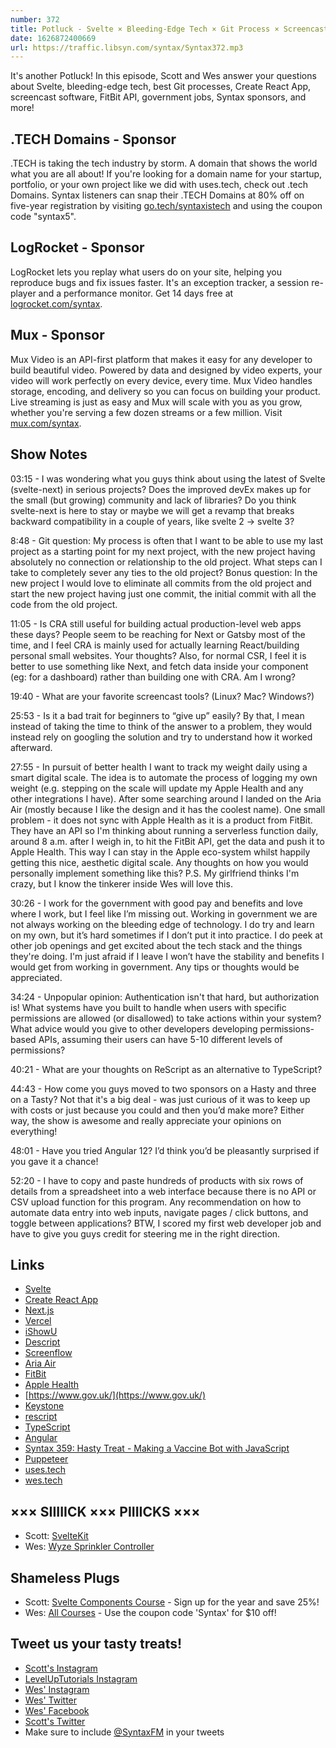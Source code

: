 ```yaml
---
number: 372
title: Potluck - Svelte × Bleeding-Edge Tech × Git Process × Screencasts × Government Jobs × Permissions-Based APIs × Rescript × More! 
date: 1626872400669
url: https://traffic.libsyn.com/syntax/Syntax372.mp3
---
```


It's another Potluck! In this episode, Scott and Wes answer your questions about Svelte, bleeding-edge tech, best Git processes, Create React App, screencast software, FitBit API, government jobs, Syntax sponsors, and more!

## .TECH Domains - Sponsor
.TECH is taking the tech industry by storm. A domain that shows the world what you are all about! If you're looking for a domain name for your startup, portfolio, or your own project like we did with uses.tech, check out .tech Domains. Syntax listeners can snap their .TECH Domains at 80% off on five-year registration by visiting [go.tech/syntaxistech](https://go.tech/syntaxistech) and using the coupon code "syntax5".

## LogRocket - Sponsor
LogRocket lets you replay what users do on your site, helping you reproduce bugs and fix issues faster. It's an exception tracker, a session re-player and a performance monitor. Get 14 days free at [logrocket.com/syntax](https://logrocket.com/syntax).

## Mux - Sponsor
Mux Video is an API-first platform that makes it easy for any developer to build beautiful video. Powered by data and designed by video experts, your video will work perfectly on every device, every time. Mux Video handles storage, encoding, and delivery so you can focus on building your product. Live streaming is just as easy and Mux will scale with you as you grow, whether you're serving a few dozen streams or a few million. Visit [mux.com/syntax](https://mux.com/syntax).

## Show Notes
03:15 - I was wondering what you guys think about using the latest of Svelte (svelte-next) in serious projects? Does the improved devEx makes up for the small (but growing) community and lack of libraries? Do you think svelte-next is here to stay or maybe we will get a revamp that breaks backward compatibility in a couple of years, like svelte 2 -> svelte 3?

8:48 - Git question: My process is often that I want to be able to use my last project as a starting point for my next project, with the new project having absolutely no connection or relationship to the old project. What steps can I take to completely sever any ties to the old project? Bonus question: In the new project I would love to eliminate all commits from the old project and start the new project having just one commit, the initial commit with all the code from the old project.	

11:05 - Is CRA still useful for building actual production-level web apps these days? People seem to be reaching for Next or Gatsby most of the time, and I feel CRA is mainly used for actually learning React/building personal small websites. Your thoughts? Also, for normal CSR, I feel it is better to use something like Next, and fetch data inside your component (eg: for a dashboard) rather than building one with CRA. Am I wrong?

19:40 - What are your favorite screencast tools? (Linux? Mac? Windows?)

25:53 - Is it a bad trait for beginners to “give up” easily? By that, I mean instead of taking the time to think of the answer to a problem, they would instead rely on googling the solution and try to understand how it worked afterward.

27:55 - In pursuit of better health I want to track my weight daily using a smart digital scale. The idea is to automate the process of logging my own weight (e.g. stepping on the scale will update my Apple Health and any other integrations I have). After some searching around I landed on the Aria Air (mostly because I like the design and it has the coolest name). One small problem - it does not sync with Apple Health as it is a product from FitBit. They have an API so I'm thinking about running a serverless function daily, around 8 a.m. after I weigh in, to hit the FitBit API, get the data and push it to Apple Health. This way I can stay in the Apple eco-system whilst happily getting this nice, aesthetic digital scale. Any thoughts on how you would personally implement something like this? P.S. My girlfriend thinks I'm crazy, but I know the tinkerer inside Wes will love this.

30:26 - I work for the government with good pay and benefits and love where I work, but I feel like I’m missing out. Working in government we are not always working on the bleeding edge of technology. I do try and learn on my own, but it’s hard sometimes if I don’t put it into practice. I do peek at other job openings and get excited about the tech stack and the things they're doing. I'm just afraid if I leave I won’t have the stability and benefits I would get from working in government. Any tips or thoughts would be appreciated.

34:24 - Unpopular opinion: Authentication isn't that hard, but authorization is! What systems have you built to handle when users with specific permissions are allowed (or disallowed) to take actions within your system? What advice would you give to other developers developing permissions-based APIs, assuming their users can have 5-10 different levels of permissions?	

40:21 - What are your thoughts on ReScript as an alternative to TypeScript?	

44:43 - How come you guys moved to two sponsors on a Hasty and three on a Tasty? Not that it's a big deal - was just curious of it was to keep up with costs or just because you could and then you’d make more? Either way, the show is awesome and really appreciate your opinions on everything!

48:01 - Have you tried Angular 12? I’d think you’d be pleasantly surprised if you gave it a chance!

52:20 - I have to copy and paste hundreds of products with six rows of details from a spreadsheet into a web interface because there is no API or CSV upload function for this program. Any recommendation on how to automate data entry into web inputs, navigate pages / click buttons, and toggle between applications? BTW, I scored my first web developer job and have to give you guys credit for steering me in the right direction.

## Links
* [Svelte](https://svelte.dev/)
* [Create React App](https://reactjs.org/docs/create-a-new-react-app.html)
* [Next.js](https://nextjs.org/)
* [Vercel](https://vercel.com/)
* [iShowU](https://shinywhitebox.com/)
* [Descript](https://www.descript.com/)
* [Screenflow](https://www.telestream.net/screenflow/)
* [Aria Air](https://www.fitbit.com/global/us/products/scales/aria-air)
* [FitBit](https://www.fitbit.com/global/us/home)
* [Apple Health](https://www.apple.com/ios/health/)
* [https://www.gov.uk/](https://www.gov.uk/)
* [Keystone](https://keystonejs.com/)
* [rescript](https://rescript-lang.org/)
* [TypeScript](https://www.typescriptlang.org/)
* [Angular](https://angular.io/)
* [Syntax 359: Hasty Treat - Making a Vaccine Bot with JavaScript](https://syntax.fm/show/359/hasty-treat-making-a-vaccine-bot-with-javascript)
* [Puppeteer](https://pptr.dev/)
* [uses.tech](https://uses.tech)
* [wes.tech](https://wes.tech)

## ××× SIIIIICK ××× PIIIICKS ×××
* Scott: [SvelteKit](https://kit.svelte.dev/)
* Wes: [Wyze Sprinkler Controller](https://wyze.com/wyze-sprinkler.html)

## Shameless Plugs
* Scott: [Svelte Components Course](https://www.leveluptutorials.com/pro) - Sign up for the year and save 25%!
* Wes: [All Courses](https://wesbos.com/courses/) - Use the coupon code 'Syntax' for $10 off!

## Tweet us your tasty treats!
* [Scott's Instagram](https://www.instagram.com/stolinski/)
* [LevelUpTutorials Instagram](https://www.instagram.com/LevelUpTutorials/)
* [Wes' Instagram](https://www.instagram.com/wesbos/)
* [Wes' Twitter](https://twitter.com/wesbos)
* [Wes' Facebook](https://www.facebook.com/wesbos.developer)
* [Scott's Twitter](https://twitter.com/stolinski)
* Make sure to include [@SyntaxFM](https://twitter.com/SyntaxFM) in your tweets